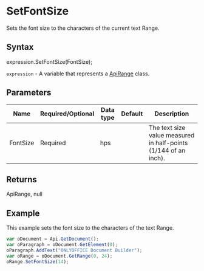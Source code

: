# SetFontSize

Sets the font size to the characters of the current text Range.

## Syntax

expression.SetFontSize(FontSize);

`expression` - A variable that represents a [ApiRange](../ApiRange.md) class.

## Parameters

| **Name** | **Required/Optional** | **Data type** | **Default** | **Description** |
| ------------- | ------------- | ------------- | ------------- | ------------- |
| FontSize | Required | hps |  | The text size value measured in half-points (1/144 of an inch). |

## Returns

ApiRange, null

## Example

This example sets the font size to the characters of the text Range.

```javascript
var oDocument = Api.GetDocument();
var oParagraph = oDocument.GetElement(0);
oParagraph.AddText("ONLYOFFICE Document Builder");
var oRange = oDocument.GetRange(0, 24);
oRange.SetFontSize(14);
```
